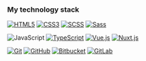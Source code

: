 <!-- ### Hi there 👋 -->

<!--
**Sty1ist/Sty1ist** is a ✨ _special_ ✨ repository because its `README.md` (this file) appears on your GitHub profile.

Here are some ideas to get you started:

- 🔭 I’m currently working on ...
- 🌱 I’m currently learning ...
- 👯 I’m looking to collaborate on ...
- 🤔 I’m looking for help with ...
- 💬 Ask me about ...
- 📫 How to reach me: ...
- 😄 Pronouns: ...
- ⚡ Fun fact: ...
-->



### My technology stack


 
[![HTML5](https://img.shields.io/badge/-HTML5-E34F26?style=for-the-badge&logo=html5&logoColor=ffffff)](https://developer.mozilla.org/en-US/docs/Web/HTML)
[![CSS3](https://img.shields.io/badge/-CSS3-1572B6?style=for-the-badge&logo=css3&logoColor=ffffff)](https://developer.mozilla.org/en-US/docs/Web/CSS)
[![SCSS](https://img.shields.io/badge/-SCSS-CC6699?style=for-the-badge&logo=sass&logoColor=ffffff)](https://sass-lang.com)
[![Sass](https://img.shields.io/badge/-Sass-CC6699?style=for-the-badge&logo=sass&logoColor=ffffff)](https://sass-lang.com)
 

![JavaScript](https://img.shields.io/badge/JavaScript-323330?style=for-the-badge&logo=javascript&logoColor=F7DF1E)
[![TypeScript](https://img.shields.io/badge/-TypeScript-007ACC?style=for-the-badge&logo=typescript&logoColor=ffffff)](https://www.typescriptlang.org)
[![Vue.js](https://img.shields.io/badge/-Vue.js-4FC08D?style=for-the-badge&logo=vue.js&logoColor=ffffff)](https://vuejs.org)
[![Nuxt.js](https://img.shields.io/badge/-Nuxt.js-00C58E?style=for-the-badge&logo=nuxt.js&logoColor=ffffff)](https://nuxtjs.org)


[![Git](https://img.shields.io/badge/-Git-F05032?style=for-the-badge&logo=git&logoColor=ffffff)](https://git-scm.com)
[![GitHub](https://img.shields.io/badge/-GitHub-181717?style=for-the-badge&logo=github&logoColor=ffffff)](https://github.com)
[![Bitbucket](https://img.shields.io/badge/-Bitbucket-0052CC?style=for-the-badge&logo=bitbucket&logoColor=ffffff)](https://bitbucket.org)
[![GitLab](https://img.shields.io/badge/-GitLab-FCA121?style=for-the-badge&logo=gitlab&logoColor=ffffff)](https://gitlab.com)

